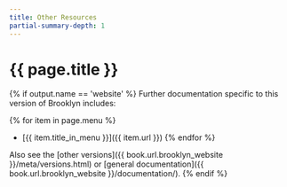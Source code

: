 ```yaml
---
title: Other Resources
partial-summary-depth: 1
---
```

# {{ page.title }}

{% if output.name == 'website' %}
Further documentation specific to this version of Brooklyn includes:

{% for item in page.menu %}
* [{{ item.title_in_menu }}]({{ item.url }})
{% endfor %}

Also see the [other versions]({{ book.url.brooklyn_website }}/meta/versions.html) or [general documentation]({{ book.url.brooklyn_website }}/documentation/).
{% endif %}